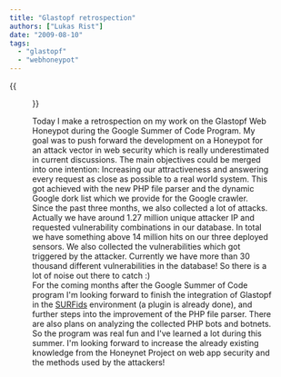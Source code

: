 ```yaml
---
title: "Glastopf retrospection"
authors: ["Lukas Rist"]
date: "2009-08-10"
tags: 
  - "glastopf"
  - "webhoneypot"
---
```

{{<figure src="images/banner.png" alt="Banner" width="50%">}}

Today I make a retrospection on my work on the Glastopf Web Honeypot during the Google Summer of Code Program. My goal was to push forward the development on a Honeypot for an attack vector in web security which is really underestimated in current discussions. The main objectives could be merged into one intention: Increasing our attractiveness and answering every request as close as possible to a real world system. This got achieved with the new PHP file parser and the dynamic Google dork list which we provide for the Google crawler.  
Since the past three months, we also collected a lot of attacks. Actually we have around 1.27 million unique attacker IP and requested vulnerability combinations in our database. In total we have something above 14 million hits on our three deployed sensors. We also collected the vulnerabilities which got triggered by the attacker. Currently we have more than 30 thousand different vulnerabilities in the database! So there is a lot of noise out there to catch :)  
For the coming months after the Google Summer of Code program I'm looking forward to finish the integration of Glastopf in the [SURFids](http://ids.surfnet.nl/) environment (a plugin is already done), and further steps into the improvement of the PHP file parser. There are also plans on analyzing the collected PHP bots and botnets.  
So the program was real fun and I've learned a lot during this summer. I'm looking forward to increase the already existing knowledge from the Honeynet Project on web app security and the methods used by the attackers!
